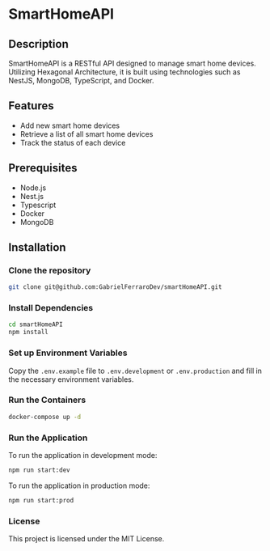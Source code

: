 # SmartHomeAPI

## Description
SmartHomeAPI is a RESTful API designed to manage smart home devices. Utilizing Hexagonal Architecture, it is built using technologies such as NestJS, MongoDB, TypeScript, and Docker.

## Features
- Add new smart home devices
- Retrieve a list of all smart home devices
- Track the status of each device

## Prerequisites
- Node.js
- Nest.js
- Typescript
- Docker
- MongoDB

## Installation

### Clone the repository
```bash
git clone git@github.com:GabrielFerraroDev/smartHomeAPI.git
```

### Install Dependencies
```bash
cd smartHomeAPI
npm install
```

### Set up Environment Variables
Copy the `.env.example` file to `.env.development` or `.env.production` and fill in the necessary environment variables.

### Run the Containers
```bash
docker-compose up -d
```
### Run the Application
To run the application in development mode:
```bash
npm run start:dev
```

To run the application in production mode:
```bash
npm run start:prod
```
### License
This project is licensed under the MIT License.

